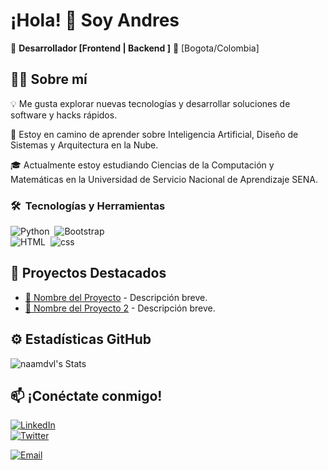 # ¡Hola! 👋 Soy Andres  

🚀 **Desarrollador [Frontend | Backend ]** 
📍 [Bogota/Colombia] 

## 👨‍💻 Sobre mí  
💡 Me gusta explorar nuevas tecnologías y desarrollar soluciones de software y hacks rápidos.

🌱 Estoy en camino de aprender sobre Inteligencia Artificial, Diseño de Sistemas y Arquitectura en la Nube.

🎓 Actualmente estoy estudiando Ciencias de la Computación y Matemáticas en la Universidad de Servicio Nacional de Aprendizaje SENA.  

### 🛠 &nbsp;Tecnologías y Herramientas  
![Python](https://img.shields.io/badge/-Python-05122A?style=flat&logo-python)&nbsp;
![Bootstrap](https://img.shields.io/badge/-Bootstrap-05122A?style=flat&logo=bootstrap&logoColor=563D7C)\
![HTML](https://img.shields.io/badge/-HTML-05122A?style=flat&logo=HTML5)&nbsp; 
![css](https://img.shields.io/badge/-CSS-05122A?style=flat&logo=CSS3&logoColor=157286)&nbsp; 

## 🌟 Proyectos Destacados  
- [🔗 Nombre del Proyecto](URL) - Descripción breve.  
- [🔗 Nombre del Proyecto 2](URL) - Descripción breve.  

## ⚙️ Estadísticas GitHub  
![naamdvl's Stats](https://github-readme-stats.vercel.app/api?username=naamdvl&theme=vue-dark&show_icons=true&hide_border=true&count_private=true) 

## 📫 ¡Conéctate conmigo!  
[![LinkedIn](https://img.shields.io/badge/LinkedIn-0077B5?style=flat&logo=linkedin)](https://www.linkedin.com/in/andres-aroca-269042368/)  
[![Twitter](https://img.shields.io/badge/Twitter-1DA1F2?style=flat&logo=twitter)](URL) 

[![Email](https://img.shields.io/badge/Email-andresaroca921@gmail.com-blue?style=for-the-badge&logo=gmail)](mailto:andresaroca921@gmail.com) 

